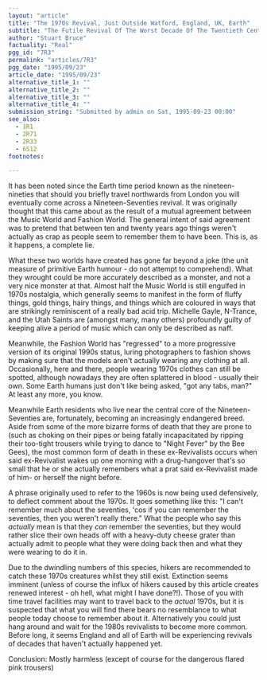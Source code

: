 ```yaml
---
layout: "article"
title: "The 1970s Revival, Just Outside Watford, England, UK, Earth"
subtitle: "The Futile Revival Of The Worst Decade Of The Twentieth Century"
author: "Stuart Bruce"
factuality: "Real"
pgg_id: "7R3"
permalink: "articles/7R3"
pgg_date: "1995/09/23"
article_date: "1995/09/23"
alternative_title_1: ""
alternative_title_2: ""
alternative_title_3: ""
alternative_title_4: ""
submission_string: "Submitted by admin on Sat, 1995-09-23 00:00"
see_also:
  - 1R1
  - 2R71
  - 2R33
  - 6S12
footnotes: 

---
```

<div>
<p>It has been noted since the Earth time period known as the nineteen- nineties that should you briefly travel northwards from London you will eventually come across a Nineteen-Seventies revival. It was originally thought that this came about as the result of a mutual agreement between the Music World and Fashion World. The general intent of said agreement was to pretend that between ten and twenty years ago things weren't actually as crap as people seem to remember them to have been. This is, as it happens, a complete lie.</p>
<p>What these two worlds have created has gone far beyond a joke (the unit measure of primitive Earth humour - do not attempt to comprehend). What they wrought could be more accurately described as a monster, and not a very nice monster at that. Almost half the Music World is still engulfed in 1970s nostalgia, which generally seems to manifest in the form of fluffy things, gold things, hairy things, and things which are coloured in ways that are strikingly reminiscent of a really bad acid trip. Michelle Gayle, N-Trance, and the Utah Saints are (amongst many, many others) profoundly guilty of keeping alive a period of music which can only be described as naff.</p>
<p>Meanwhile, the Fashion World has "regressed" to a more progressive version of its original 1990s status, luring photographers to fashion shows by making sure that the models aren't actually wearing any clothing at all. Occasionally, here and there, people wearing 1970s clothes can still be spotted, although nowadays they are often splattered in blood - usually their own. Some Earth humans just don't like being asked, "got any tabs, man?" At least any more, you know.</p>
<p>Meanwhile Earth residents who live near the central core of the Nineteen- Seventies are, fortunately, becoming an increasingly endangered breed. Aside from some of the more bizarre forms of death that they are prone to (such as choking on their pipes or being fatally incapacitated by ripping their too-tight trousers while trying to dance to "Night Fever" by the Bee Gees), the most common form of death in these ex-Revivalists occurs when said ex-Revivalist wakes up one morning with a drug-hangover that's so small that he or she actually remembers what a prat said ex-Revivalist made of him- or herself the night before.</p>
<p>A phrase originally used to refer to the 1960s is now being used defensively, to deflect comment about the 1970s. It goes something like this: "I can't remember much about the seventies, 'cos if you can remember the seventies, then you weren't really there." What the people who say this <em>actually</em> mean is that they <em>can</em> remember the seventies, but they would rather slice their own heads off with a heavy-duty cheese grater than actually admit to people what they were doing back then and what they were wearing to do it in.</p>
<p>Due to the dwindling numbers of this species, hikers are recommended to catch these 1970s creatures whilst they still exist. Extinction seems imminent (unless of course the influx of hikers caused by this article creates renewed interest - oh hell, what might I have done?!). Those of you with time travel facilities may want to travel back to the <em>actual</em> 1970s, but it is suspected that what you will find there bears no resemblance to what people today choose to remember about it. Alternatively you could just hang around and wait for the 1980s revivalists to become more common. Before long, it seems England and all of Earth will be experiencing revivals of decades that haven't actually happened yet.</p>
<p>Conclusion: Mostly harmless (except of course for the dangerous flared pink trousers)</p>
</div>

